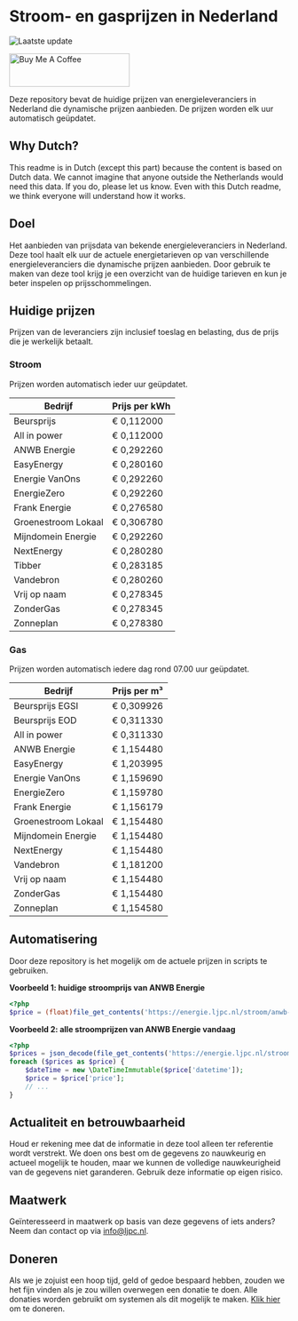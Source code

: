 # Stroom- en gasprijzen in Nederland

![Laatste update](https://img.shields.io/badge/laatste%20update-2025--07--28%2008%3A00%20CET-brightgreen)

<a href="https://www.buymeacoffee.com/Lars-" target="_blank"><img src="https://cdn.buymeacoffee.com/buttons/v2/default-orange.png" alt="Buy Me A Coffee" height="60" style="height: 60px !important;width: 217px !important;" ></a>

Deze repository bevat de huidige prijzen van energieleveranciers in Nederland die dynamische prijzen aanbieden. De prijzen worden elk uur automatisch geüpdatet.

## Why Dutch?

This readme is in Dutch (except this part) because the content is based on Dutch data. We cannot imagine that anyone outside the Netherlands would need this data. If you do, please let us know. Even with this Dutch readme, we think
everyone will understand how it works.

## Doel

Het aanbieden van prijsdata van bekende energieleveranciers in Nederland. Deze tool haalt elk uur de actuele energietarieven op van verschillende energieleveranciers die dynamische prijzen aanbieden. Door gebruik te maken van deze tool
krijg je een overzicht van de huidige tarieven en kun je beter inspelen op prijsschommelingen.

## Huidige prijzen

Prijzen van de leveranciers zijn inclusief toeslag en belasting, dus de prijs die je werkelijk betaalt.

### Stroom

Prijzen worden automatisch ieder uur geüpdatet.

 Bedrijf | Prijs per kWh 
---------|---------------
Beursprijs | € 0,112000
All in power | € 0,112000
ANWB Energie | € 0,292260
EasyEnergy | € 0,280160
Energie VanOns | € 0,292260
EnergieZero | € 0,292260
Frank Energie | € 0,276580
Groenestroom Lokaal | € 0,306780
Mijndomein Energie | € 0,292260
NextEnergy | € 0,280280
Tibber | € 0,283185
Vandebron | € 0,280260
Vrij op naam | € 0,278345
ZonderGas | € 0,278345
Zonneplan | € 0,278380


### Gas

Prijzen worden automatisch iedere dag rond 07.00 uur geüpdatet.

 Bedrijf | Prijs per m³ 
---------|--------------
Beursprijs EGSI | € 0,309926
Beursprijs EOD | € 0,311330
All in power | € 0,311330
ANWB Energie | € 1,154480
EasyEnergy | € 1,203995
Energie VanOns | € 1,159690
EnergieZero | € 1,159780
Frank Energie | € 1,156179
Groenestroom Lokaal | € 1,154480
Mijndomein Energie | € 1,154480
NextEnergy | € 1,154480
Vandebron | € 1,181200
Vrij op naam | € 1,154480
ZonderGas | € 1,154480
Zonneplan | € 1,154580


## Automatisering

Door deze repository is het mogelijk om de actuele prijzen in scripts te gebruiken.

**Voorbeeld 1: huidige stroomprijs van ANWB Energie**

```php
<?php
$price = (float)file_get_contents('https://energie.ljpc.nl/stroom/anwb-energie-nu.txt');

```

**Voorbeeld 2: alle stroomprijzen van ANWB Energie vandaag**

```php
<?php
$prices = json_decode(file_get_contents('https://energie.ljpc.nl/stroom/all-in-power-vandaag.json'),true);
foreach ($prices as $price) {
    $dateTime = new \DateTimeImmutable($price['datetime']);
    $price = $price['price'];
    // ...
}
```

## Actualiteit en betrouwbaarheid

Houd er rekening mee dat de informatie in deze tool alleen ter referentie wordt verstrekt. We doen ons best om de gegevens zo nauwkeurig en actueel mogelijk te houden, maar we kunnen de volledige nauwkeurigheid van de gegevens niet
garanderen. Gebruik deze informatie op eigen risico.

## Maatwerk

Geïnteresseerd in maatwerk op basis van deze gegevens of iets anders? Neem dan contact op
via [info@ljpc.nl](mailto:info@ljpc.nl?subject=Energie%20prijzen).

## Doneren

Als we je zojuist een hoop tijd, geld of gedoe bespaard hebben, zouden we het fijn vinden als je zou willen overwegen een
donatie te doen. Alle donaties worden gebruikt om systemen als dit mogelijk te
maken. [Klik hier](https://www.buymeacoffee.com/Lars-) om te doneren.

